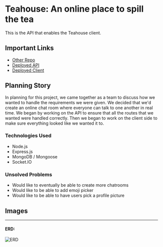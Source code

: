 # Teahouse: An online place to spill the tea

This is the API that enables the Teahouse client.

## Important Links

- [Other Repo](https://github.com/GA-SEI-Team-418/teahouse-client)
- [Deployed API](https://young-headland-96680.herokuapp.com)
- [Deployed Client](https://ga-sei-team-418.github.io/teahouse-client)

## Planning Story

In planning for this project, we came together as a team to discuss how we wanted to handle the requirements we were given. We decided that we'd create an online chat room where everyone can talk to one another in real time. We began by working on the API to ensure that all the routes that we wanted were handled correctly. Then we began to work on the client side to make sure everything looked like we wanted it to.

### Technologies Used

- Node.js
- Express.js
- MongoDB / Mongoose
- Socket.IO

### Unsolved Problems

- Would like to eventually be able to create more chatrooms
- Would like to be able to add emoji picker
- Would like to be able to have users pick a profile picture

## Images

---

#### ERD:
![ERD](https://i.imgur.com/jlv6mUj.png)
